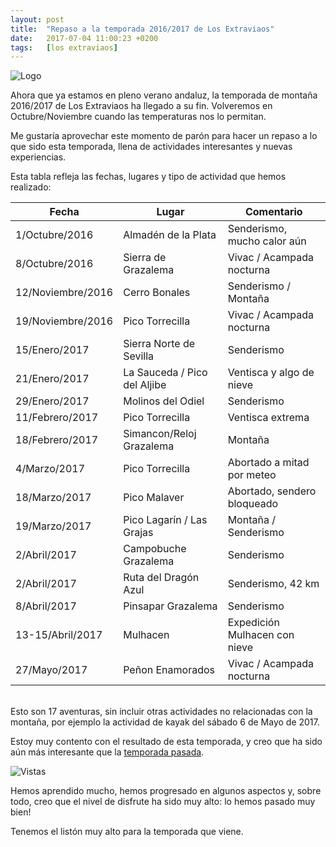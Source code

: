 ```yaml
---
layout: post
title:  "Repaso a la temporada 2016/2017 de Los Extraviaos"
date:   2017-07-04 11:00:23 +0200
tags:	[los extraviaos]
---
```


![Logo][logo]

Ahora que ya estamos en pleno verano andaluz, la temporada de montaña 2016/2017
de Los Extraviaos ha llegado a su fin. Volveremos en Octubre/Noviembre cuando
las temperaturas nos lo permitan.

Me gustaría aprovechar este momento de parón para hacer un repaso a lo que sido
esta temporada, llena de actividades interesantes y nuevas experiencias.

<!--more-->

Esta tabla refleja las fechas, lugares y tipo de actividad que hemos realizado:

| Fecha			| Lugar				| Comentario			|
|-----------------------|-------------------------------|-------------------------------|
| 1/Octubre/2016	| Almadén de la Plata		| Senderismo, mucho calor aún	|
| 8/Octubre/2016	| Sierra de Grazalema		| Vivac / Acampada nocturna	|
| 12/Noviembre/2016	| Cerro Bonales			| Senderismo / Montaña		|
| 19/Noviembre/2016	| Pico Torrecilla		| Vivac / Acampada nocturna	|
| 15/Enero/2017		| Sierra Norte de Sevilla	| Senderismo			|
| 21/Enero/2017		| La Sauceda / Pico del Aljibe	| Ventisca y algo de nieve	|
| 29/Enero/2017		| Molinos del Odiel		| Senderismo			|
| 11/Febrero/2017	| Pico Torrecilla		| Ventisca extrema		|
| 18/Febrero/2017	| Simancon/Reloj Grazalema	| Montaña			|
| 4/Marzo/2017		| Pico Torrecilla		| Abortado a mitad por meteo	|
| 18/Marzo/2017		| Pico Malaver			| Abortado, sendero bloqueado	|
| 19/Marzo/2017		| Pico Lagarín / Las Grajas	| Montaña / Senderismo		|
| 2/Abril/2017		| Campobuche Grazalema		| Senderismo			|
| 2/Abril/2017		| Ruta del Dragón Azul		| Senderismo, 42 km		|
| 8/Abril/2017		| Pinsapar Grazalema		| Senderismo			|
| 13-15/Abril/2017	| Mulhacen			| Expedición Mulhacen con nieve	|
| 27/Mayo/2017		| Peñon Enamorados		| Vivac / Acampada nocturna	|

<br/>
Esto son 17 aventuras, sin incluir otras actividades no relacionadas con la
montaña, por ejemplo la actividad de kayak del sábado 6 de Mayo de 2017.

Estoy muy contento con el resultado de esta temporada, y creo que ha sido aún
más interesante que la [temporada pasada][link].

![Vistas][img]

Hemos aprendido mucho, hemos progresado en algunos aspectos y, sobre todo, creo
que el nivel de disfrute ha sido muy alto: lo hemos pasado muy bien!

Tenemos el listón muy alto para la temporada que viene.


[logo]:		{{site.url}}/assets/logo_extraviaos_wide.png
[link]:		{{site.url}}/2016/08/04/temporada_2016.html
[img]:		{{site.url}}/assets/pico_aljibe_cima.png
